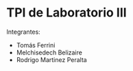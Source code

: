 <h1>TPI de Laboratorio III</h1>
<p>Integrantes:<p>
<ul>
    <li>Tomás Ferrini</li>
    <li>Melchisedech Belizaire</li>
    <li>Rodrigo Martinez Peralta</li>
</ul>
